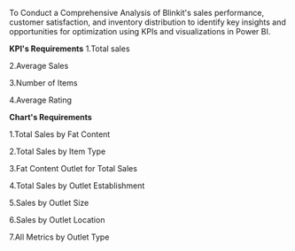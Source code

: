 To Conduct a Comprehensive Analysis of Blinkit's sales performance, customer satisfaction, and inventory distribution to identify key insights and opportunities for optimization using KPIs and visualizations in Power BI. 

**KPI's Requirements**
1.Total sales

2.Average Sales

3.Number of Items

4.Average Rating


**Chart's Requirements**

1.Total Sales by Fat Content

2.Total Sales by Item Type

3.Fat Content Outlet for Total Sales

4.Total Sales by  Outlet Establishment

5.Sales by Outlet Size

6.Sales by Outlet Location

7.All Metrics by Outlet Type



 
